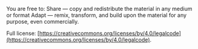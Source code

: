 You are free to:
Share — copy and redistribute the material in any medium or format
Adapt — remix, transform, and build upon the material for any purpose, even commercially. 

Full license: [https://creativecommons.org/licenses/by/4.0/legalcode](https://creativecommons.org/licenses/by/4.0/legalcode).

